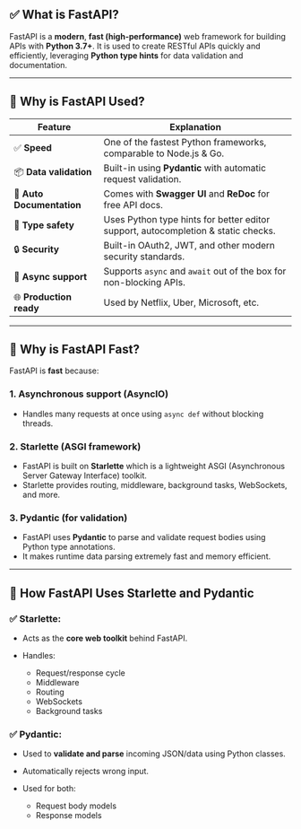 

## ✅ **What is FastAPI?**

FastAPI is a **modern**, **fast (high-performance)** web framework for building APIs with **Python 3.7+**.
It is used to create RESTful APIs quickly and efficiently, leveraging **Python type hints** for data validation and documentation.

---

## 🎯 **Why is FastAPI Used?**

| Feature                   | Explanation                                                                       |
| ------------------------- | --------------------------------------------------------------------------------- |
| ✅ **Speed**               | One of the fastest Python frameworks, comparable to Node.js & Go.                 |
| 📦 **Data validation**    | Built-in using **Pydantic** with automatic request validation.                    |
| 📝 **Auto Documentation** | Comes with **Swagger UI** and **ReDoc** for free API docs.                        |
| 🧠 **Type safety**        | Uses Python type hints for better editor support, autocompletion & static checks. |
| 🔒 **Security**           | Built-in OAuth2, JWT, and other modern security standards.                        |
| 📁 **Async support**      | Supports `async` and `await` out of the box for non-blocking APIs.                |
| 🌐 **Production ready**   | Used by Netflix, Uber, Microsoft, etc.                                            |

---

## 🚀 Why is FastAPI Fast?

FastAPI is **fast** because:

### 1. **Asynchronous support (AsyncIO)**

* Handles many requests at once using `async def` without blocking threads.

### 2. **Starlette (ASGI framework)**

* FastAPI is built on **Starlette** which is a lightweight ASGI (Asynchronous Server Gateway Interface) toolkit.
* Starlette provides routing, middleware, background tasks, WebSockets, and more.

### 3. **Pydantic (for validation)**

* FastAPI uses **Pydantic** to parse and validate request bodies using Python type annotations.
* It makes runtime data parsing extremely fast and memory efficient.

---

## 🔌 How FastAPI Uses **Starlette** and **Pydantic**

### ✅ **Starlette**:

* Acts as the **core web toolkit** behind FastAPI.
* Handles:

  * Request/response cycle
  * Middleware
  * Routing
  * WebSockets
  * Background tasks

### ✅ **Pydantic**:

* Used to **validate and parse** incoming JSON/data using Python classes.
* Automatically rejects wrong input.
* Used for both:

  * Request body models
  * Response models


